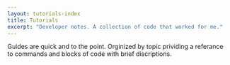 ```yaml
---
layout: tutorials-index
title: Tutorials
excerpt: "Developer notes. A collection of code that worked for me."
---
```


Guides are quick and to the point. Orginized by topic prividing a referance to commands and blocks of code with brief discriptions.
